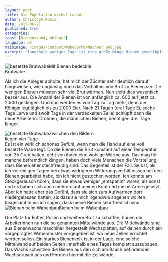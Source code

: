 ```yaml
---
layout: post
title: Die Population wächst rasant
author: Christoph Kania
date: 2015-06-21
published: true
categories:
tags: [Bienenstand, Ableger]
language: de
mainimage: /images/content/WabeVorherNachher_600.jpg
excerpt: "Innerhalb weniger Tage ist eine große Menge Bienen geschlüpft. Die Brutwaben sind nun nahezu vollständig von Bienen besetzt und ständig werden weitere Zellen gebaut, um das Nest zu erweitern."
---
```


<div class="imageleft" style="max-width:300px;"><img class="img-responsive img-rounded" src="{{ site.url }}/images/content/BrutwabeBedeckt_600.jpg" alt="besetzte Brutwabe" />Mit Bienen bedeckte Brutwabe</div>

Als ich die Ableger abholte, hat mich der Züchter sehr deutlich darauf hingewiesen, wie ungünstig noch das Verhältnis von Brut zu Bienen sei. Die wenigen Bienen müssten sehr viel Brut wärmen. Nun sieht dies wesentlich besser aus. Die Anzahl der Bienen ist von anfänglich ca. 600 auf jetzt ca. 2.500 gestiegen. Und nun werden es von Tag zu Tag mehr, denn die Königin legt täglich bis zu 2.000 Eier. Nach 21 Tagen (drei Tage Ei, sechs Tage Larve und zwölf Tage in der verdeckelten Zelle) schlüpft dann die neue Arbeiterin. Drohnen, die männlichen Bienen, benötigen drei Tage länger.

<div class="imageright" style="max-width:300px;"><img class="img-responsive img-rounded" src="{{ site.url }}/images/content/WabeVorherNachher_600.jpg" alt="besetzte Brutwabe" />Zwischen den Bildern liegen vier Tage</div>Es ist ein wirklich schönes Gefühl, wenn man die Hand auf eine voll besetzte Wabe legt. Da die Bienen die Brut konstant auf einer Temperatur von 35 Grad halten, geht von ihnen eine wohlige Wärme aus. Das mag für manche befremdlich klingen, haben doch viele Menschen die Vorstellung, dass Bienen eher stechfreudig sind. Das Gegenteil ist der Fall. Selbst, als ich vor einigen Tagen bei etwas widrigeren Witterungsverhältnissen bei den Bienen gearbeitet habe, bin ich nicht gestochen worden. Ich konnte am Stockgeräusch hören, dass sie etwas weniger „entspannt“ waren, als sonst und es haben sich auch mehrere auf meinen Kopf und meine Arme gesetzt. Aber ich hatte eher das Gefühl, dass sie sich zum Aufwärmen dort niedergelassen hatten, als dass sie mich irgendwie angehen wollten. Insgesamt muss ich sagen, dass meine Bienen sehr friedlich sind.

<div class="imageleft" style="max-width:600px;"><img class="img-responsive img-rounded" src="{{ site.url }}/images/content/BeinenbeimWabenbau_1200.jpg" alt="Bienen beim Wabenbau" />Bienen beim Wabenbau</div>

Um Platz für Futter, Pollen und weitere Brut zu schaffen, bauen die Arbeiterinnen nun die so genannten Mittelwände aus. Die Mittelwände sind aus Bienenwachs maschinell hergestellt Wachsplatten, auf deinen durch ein vorgeprägtes Wabenmuster vorgegeben ist, wo neue Zellen errichtet werden sollen. Ein starkes Bienenvolk ist in der Lage, eine solche Mittelwand auf beiden Seiten innerhalb eines Tages komplett auszubauen. Das Wachs schwitzen die Bienen aus den sich am Bauch befindenden Wachsdrüsen aus und Formen hiermit die Zellwände.